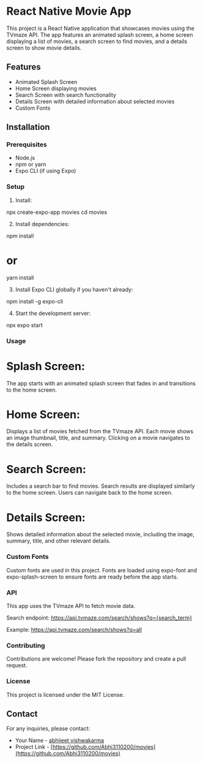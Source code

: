 # React Native Movie App

This project is a React Native application that showcases movies using the TVmaze API. The app features an animated splash screen, a home screen displaying a list of movies, a search screen to find movies, and a details screen to show movie details.

## Features

- Animated Splash Screen
- Home Screen displaying movies
- Search Screen with search functionality
- Details Screen with detailed information about selected movies
- Custom Fonts

## Installation

### Prerequisites

- Node.js
- npm or yarn
- Expo CLI (if using Expo)

### Setup

1. Install: 

npx create-expo-app movies
cd movies

2. Install dependencies:

npm install
# or
yarn install

3. Install Expo CLI globally if you haven't already:

npm install -g expo-cli

4. Start the development server:

npx expo start

### Usage

# Splash Screen: 
The app starts with an animated splash screen that fades in and transitions to the home screen.

# Home Screen: 
Displays a list of movies fetched from the TVmaze API. Each movie shows an image thumbnail, title, and summary. Clicking on a movie navigates to the details screen.

# Search Screen: 
Includes a search bar to find movies. Search results are displayed similarly to the home screen. Users can navigate back to the home screen.

# Details Screen: 
Shows detailed information about the selected movie, including the image, summary, title, and other relevant details.

### Custom Fonts

Custom fonts are used in this project. Fonts are loaded using expo-font and expo-splash-screen to ensure fonts are ready before the app starts.

### API

This app uses the TVmaze API to fetch movie data.

Search endpoint: https://api.tvmaze.com/search/shows?q={search_term}

Example: https://api.tvmaze.com/search/shows?q=all

### Contributing

Contributions are welcome! Please fork the repository and create a pull request.

### License

This project is licensed under the MIT License.


## Contact

For any inquiries, please contact:

- Your Name - [abhijeet vishwakarma](mailto:abhijeetdrv@gmail.com)
- Project Link - [https://github.com/Abhi3110200/movies](https://github.com/Abhi3110200/movies)


